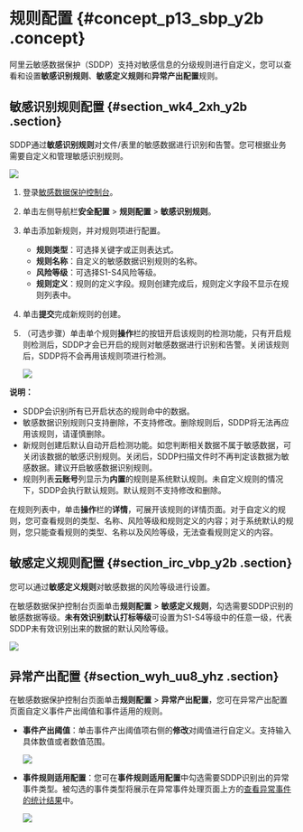# 规则配置 {#concept_p13_sbp_y2b .concept}

阿里云敏感数据保护（SDDP）支持对敏感信息的分级规则进行自定义，您可以查看和设置**敏感识别规则**、**敏感定义规则**和**异常产出配置**规则。

## 敏感识别规则配置 {#section_wk4_2xh_y2b .section}

SDDP通过**敏感识别规则**对文件/表里的敏感数据进行识别和告警。您可根据业务需要自定义和管理敏感识别规则。

![](http://static-aliyun-doc.oss-cn-hangzhou.aliyuncs.com/assets/img/18813/156315544643556_zh-CN.png)

1.  登录[敏感数据保护控制台](https://yundunnext-pre.console.aliyun.com/?p=sddp&accounttraceid=8c6b3535-f65e-4ef2-a2ac-744be5154805#/overview)。
2.  单击左侧导航栏**安全配置** \> **规则配置** \> **敏感识别规则**。
3.  单击添加新规则，并对规则项进行配置。
    -   **规则类型**：可选择关键字或正则表达式。
    -   **规则名称**：自定义的敏感数据识别规则的名称。
    -   **风险等级**：可选择S1-S4风险等级。
    -   **规则定义**：规则的定义字段。规则创建完成后，规则定义字段不显示在规则列表中。
4.  单击**提交**完成新规则的创建。
5.  （可选步骤）单击单个规则**操作**栏的按钮开启该规则的检测功能，只有开启规则检测后，SDDP才会已开启的规则对敏感数据进行识别和告警。关闭该规则后，SDDP将不会再用该规则项进行检测。

    ![](http://static-aliyun-doc.oss-cn-hangzhou.aliyuncs.com/assets/img/18813/156315544651399_zh-CN.png)


**说明：** 

-   SDDP会识别所有已开启状态的规则命中的数据。
-   敏感数据识别规则只支持删除，不支持修改。删除规则后，SDDP将无法再应用该规则，请谨慎删除。
-   新规则创建后默认自动开启检测功能。如您判断相关数据不属于敏感数据，可关闭该数据的敏感识别规则。关闭后，SDDP扫描文件时不再判定该数据为敏感数据。建议开启敏感数据识别规则。
-   规则列表**云账号**列显示为**内置**的规则是系统默认规则。未自定义规则的情况下，SDDP会执行默认规则。默认规则不支持修改和删除。

在规则列表中，单击**操作**栏的**详情**，可展开该规则的详情页面。对于自定义的规则，您可查看规则的类型、名称、风险等级和规则定义的内容；对于系统默认的规则，您只能查看规则的类型、名称以及风险等级，无法查看规则定义的内容。

## 敏感定义规则配置 {#section_irc_vbp_y2b .section}

您可以通过**敏感定义规则**对敏感数据的风险等级进行设置。

在敏感数据保护控制台页面单击**规则配置** \> **敏感定义规则**，勾选需要SDDP识别的敏感数据等级。**未有效识别默认打标等级**可设置为S1-S4等级中的任意一级，代表SDDP未有效识别出来的数据的默认风险等级。

![](http://static-aliyun-doc.oss-cn-hangzhou.aliyuncs.com/assets/img/18813/156315544643564_zh-CN.png)

## 异常产出配置 {#section_wyh_uu8_yhz .section}

在敏感数据保护控制台页面单击**规则配置** \> **异常产出配置**，您可在异常产出配置页面自定义事件产出阈值和事件适用的规则。

-   **事件产出阈值**：单击事件产出阈值项右侧的**修改**对阈值进行自定义。支持输入具体数值或者数值范围。

    ![](http://static-aliyun-doc.oss-cn-hangzhou.aliyuncs.com/assets/img/18813/156315544643699_zh-CN.png)

-   **事件规则适用配置**：您可在**事件规则适用配置**中勾选需要SDDP识别出的异常事件类型。被勾选的事件类型将展示在异常事件处理页面上方的[查看异常事件的统计结果](cn.zh-CN/用户指南/异常事件处理.md#section_ljy_jpb_jhb)中。

    ![](http://static-aliyun-doc.oss-cn-hangzhou.aliyuncs.com/assets/img/18813/156315544643702_zh-CN.png)


